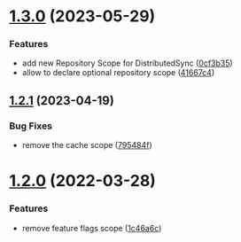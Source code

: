 # [1.3.0](https://github.com/gravitee-io/gravitee-platform-repository-api/compare/1.2.1...1.3.0) (2023-05-29)


### Features

* add new Repository Scope for DistributedSync ([0cf3b35](https://github.com/gravitee-io/gravitee-platform-repository-api/commit/0cf3b35999038d359f60eac2edc67c3422a59b5c))
* allow to declare optional repository scope ([41667c4](https://github.com/gravitee-io/gravitee-platform-repository-api/commit/41667c4d881b29210a0b5bf5e56a4fe56f1bc5dc))

## [1.2.1](https://github.com/gravitee-io/gravitee-platform-repository-api/compare/1.2.0...1.2.1) (2023-04-19)


### Bug Fixes

* remove the cache scope ([795484f](https://github.com/gravitee-io/gravitee-platform-repository-api/commit/795484f41269f4f11bf9dec1d5e603b93e3ae92c))

# [1.2.0](https://github.com/gravitee-io/gravitee-platform-repository-api/compare/[secure]...1.2.0) (2022-03-28)


### Features

* remove feature flags scope ([1c46a6c](https://github.com/gravitee-io/gravitee-platform-repository-api/commit/1c46a6ce515b8c0ba267630cefb7447f5db38826))
